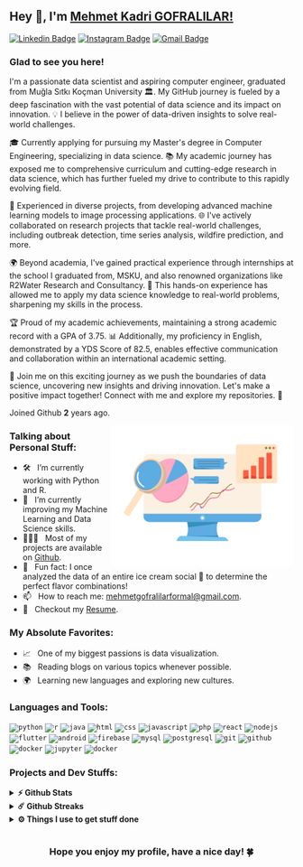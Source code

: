 ## Hey 👋, I'm [Mehmet Kadri GOFRALILAR!](https://github.com/mehmetkadri/)

[![Linkedin Badge](https://img.shields.io/badge/-LinkedIn-0e76a8?style=flat-square&logo=Linkedin&logoColor=white)](https://linkedin.com/in/mehmetkadrigofralilar)
[![Instagram Badge](https://img.shields.io/badge/-Instagram-e4405f?style=flat-square&logo=Instagram&logoColor=white)](https://instagram.com/mehmt_kadri/)
[![Gmail Badge](https://img.shields.io/badge/Gmail-D14836?style=for-the-badge&logo=gmail&logoColor=white)](mehmetgofralilarformal@gmail.com)

### Glad to see you here! &nbsp;


I'm a passionate data scientist and aspiring computer engineer, graduated from Muğla Sıtkı Koçman University 🏛. My GitHub journey is fueled by a deep fascination with the vast potential of data science and its impact on innovation. 💡 I believe in the power of data-driven insights to solve real-world challenges.

🎓 Currently applying for pursuing my Master's degree in Computer Engineering, specializing in data science. 📚 My academic journey has exposed me to comprehensive curriculum and cutting-edge research in data science, which has further fueled my drive to contribute to this rapidly evolving field.

🔬 Experienced in diverse projects, from developing advanced machine learning models to image processing applications. 🌐 I've actively collaborated on research projects that tackle real-world challenges, including outbreak detection, time series analysis, wildfire prediction, and more.

🌍 Beyond academia, I've gained practical experience through internships at the school I graduated from, MSKU, and also renowned organizations like R2Water Research and Consultancy. 🤝 This hands-on experience has allowed me to apply my data science knowledge to real-world problems, sharpening my skills in the process.

🏆 Proud of my academic achievements, maintaining a strong academic record with a GPA of 3.75. 📊 Additionally, my proficiency in English, demonstrated by a YDS Score of 82.5, enables effective communication and collaboration within an international academic setting.

🚀 Join me on this exciting journey as we push the boundaries of data science, uncovering new insights and driving innovation. Let's make a positive impact together! Connect with me and explore my repositories. 🌟


Joined Github **2** years ago.

<img align="right" height="250" width="325" alt="" src="https://raw.githubusercontent.com/mehmetkadri/mehmetkadri/master/gifs/data-science.gif" />

### Talking about Personal Stuff:

- 🛠 &nbsp; I’m currently working with Python and R.
- 🚀 &nbsp; I’m currently improving my Machine Learning and Data Science skills.
- 👨🏻‍💻 &nbsp; Most of my projects are available on [Github](https://github.com/mehmetkadri).
- 👾 &nbsp; Fun fact: I once analyzed the data of an entire ice cream social 🍦 to determine the perfect flavor combinations!
- 📫 &nbsp; How to reach me: mehmetgofralilarformal@gmail.com.
- 📝 &nbsp; Checkout my [Resume](https://github.com/mehmetkadri/mehmetkadri/master/resume.pdf).

### My Absolute Favorites:

- 📈 &nbsp; One of my biggest passions is data visualization.
- 📚 &nbsp; Reading blogs on various topics whenever possible.
- 🌍 &nbsp; Learning new languages and exploring new cultures.

### Languages and Tools:

<code><img height="27" src="https://www.vectorlogo.zone/logos/python/python-icon.svg" alt="python"></code>
<code><img height="27" src="https://www.vectorlogo.zone/logos/r-project/r-project-icon.svg" alt="r"></code>
<code><img height="27" src="https://www.vectorlogo.zone/logos/java/java-icon.svg" alt="java"></code>
<code><img height="27" src="https://www.vectorlogo.zone/logos/w3_html5/w3_html5-icon.svg" alt="html"></code>
<code><img height="27" src="https://www.vectorlogo.zone/logos/w3_css/w3_css-official.svg" alt="css"></code>
<code><img height="27" src="https://www.vectorlogo.zone/logos/javascript/javascript-vertical.svg" alt="javascript"></code>
<code><img height="27" src="https://www.vectorlogo.zone/logos/php/php-horizontal.svg" alt="php"></code>
<code><img height="27" src="https://www.vectorlogo.zone/logos/reactjs/reactjs-icon.svg" alt="react"></code>
<code><img height="27" src="https://www.vectorlogo.zone/logos/nodejs/nodejs-icon.svg" alt="nodejs"></code>
<code><img height="27" src="https://www.vectorlogo.zone/logos/flutterio/flutterio-icon.svg" alt="flutter"></code>
<code><img height="27" src="https://www.vectorlogo.zone/logos/android/android-icon.svg" alt="android"></code>
<code><img height="27" src="https://www.vectorlogo.zone/logos/firebase/firebase-icon.svg" alt="firebase"></code>
<code><img height="27" src="https://www.vectorlogo.zone/logos/mysql/mysql-icon.svg" alt="mysql"></code>
<code><img height="27" src="https://www.vectorlogo.zone/logos/postgresql/postgresql-icon.svg" alt="postgresql"></code>
<code><img height="27" src="https://www.vectorlogo.zone/logos/git-scm/git-scm-icon.svg" alt="git"></code>
<code><img height="27" src="https://www.vectorlogo.zone/logos/github/github-icon.svg" alt="github"></code>
<code><img height="27" src="https://www.vectorlogo.zone/logos/docker/docker-icon.svg" alt="docker"></code>
<code><img height="27" src="https://www.vectorlogo.zone/logos/jupyter/jupyter-icon.svg" alt="jupyter"></code>
<code><img height="27" src="https://www.vectorlogo.zone/logos/visualstudio_code/visualstudio_code-ar21.svg" alt="docker"></code>


### Projects and Dev Stuffs:

<details>	
  <summary><b>⚡ Github Stats</b></summary>

  <br />
  <img height="180em" src="https://github-readme-stats.vercel.app/api?username=mehmetkadri&show_icons=true&hide_border=true&&count_private=true&include_all_commits=true" />
  <img height="180em" src="https://github-readme-stats.vercel.app/api/top-langs/?username=mehmetkadri&exclude_repo=KNN-Image-Classification&show_icons=true&hide_border=true&layout=compact&langs_count=8"/>
</details>

<details>	
  <summary><b>☄️ Github Streaks</b></summary>

  <br />
  <img height="180em" src="https://github-readme-streak-stats.herokuapp.com/?user=mehmetkadri&hide_border=true" />
</details>

<details>	
  <br />
  <summary><b>⚙️ Things I use to get stuff done</b></summary>
  	<ul>
  	  <li><b>OS:          </b> Windows</li>
	    <li><b>Laptop:      </b> Dell Inspiron (i7) </li>
  	  <li><b>Browser:     </b> Google Chrome </li>
	    <li><b>Code Editor: </b> VSCode </li>
	    <br />
	</ul>	
</details>

#

<div align="center">

### Hope you enjoy my profile, have a nice day! 🍀

</div>
